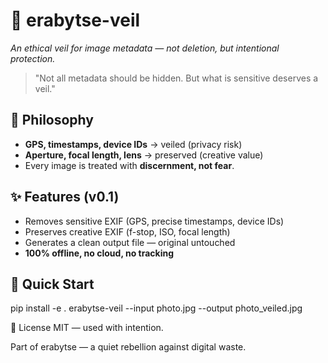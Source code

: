 # 🧵 erabytse-veil  
*An ethical veil for image metadata — not deletion, but intentional protection.*

> "Not all metadata should be hidden. But what is sensitive deserves a veil."

## 🌿 Philosophy
- **GPS, timestamps, device IDs** → veiled (privacy risk)  
- **Aperture, focal length, lens** → preserved (creative value)  
- Every image is treated with **discernment, not fear**.

## ✨ Features (v0.1)
- Removes sensitive EXIF (GPS, precise timestamps, device IDs)  
- Preserves creative EXIF (f-stop, ISO, focal length)  
- Generates a clean output file — original untouched  
- **100% offline, no cloud, no tracking**

## 🚀 Quick Start

pip install -e .
erabytse-veil --input photo.jpg --output photo_veiled.jpg

📜 License
MIT — used with intention.

Part of erabytse — a quiet rebellion against digital waste.